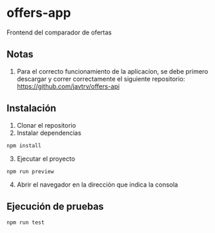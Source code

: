 # offers-app
Frontend del comparador de ofertas
## Notas
1. Para el correcto funcionamiento de la aplicacíon, se debe primero descargar y correr correctamente el siguiente repositorio:
https://github.com/javtrv/offers-api

## Instalación
1. Clonar el repositorio
2. Instalar dependencias
```
npm install
```
3. Ejecutar el proyecto
```
npm run preview
```
4. Abrir el navegador en la dirección que indica la consola

## Ejecución de pruebas
```
npm run test
```

